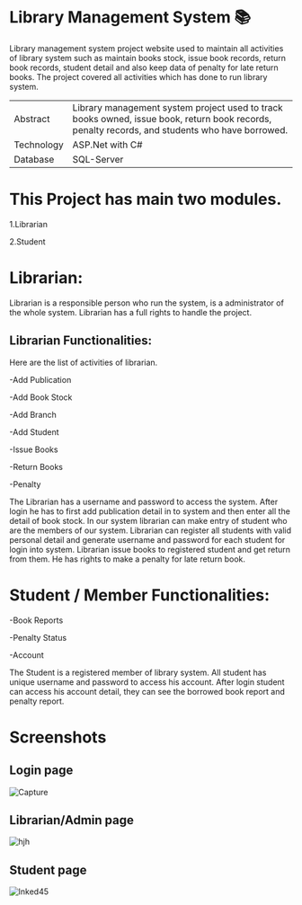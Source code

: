 # Library Management System 📚
Library management system project website used to maintain all activities of library system such as maintain books stock, issue book records, return book records, student detail and also keep data of penalty for late return books. The project covered all activities which has done to run library system.

|  |  |
| --- | --- |
| Abstract | Library management system project used to track books owned, issue book, return book records, penalty records, and students who have borrowed. |
| Technology | ASP.Net with C# |
| Database | SQL-Server |

# This Project has main two modules.

1.Librarian

2.Student

# Librarian:

Librarian is a responsible person who run the system, is a administrator of the whole system. Librarian has a full rights to handle the project.

## Librarian Functionalities:

Here are the list of activities of librarian.

-Add Publication

-Add Book Stock

-Add Branch

-Add Student

-Issue Books

-Return Books

-Penalty

The Librarian has a username and password to access the system. After login he has to first add publication detail in to system and then enter all the detail of book stock. In our system librarian can make entry of student who are the members of our system. Librarian can register all students with valid personal detail and generate username and password for each student for login into system. Librarian issue books to registered student and get return from them. He has rights to make a penalty for late return book.

# Student / Member Functionalities:

-Book Reports

-Penalty Status

-Account

The Student is a registered member of library system. All student has unique username and password to access his account. After login student can access his account detail, they can see the borrowed book report and penalty report.

# Screenshots

## Login page
![Capture](https://github.com/rajan2133/Library-Management-System/assets/125083834/a183c434-01b9-4c53-abaa-609d9fe796e1)

## Librarian/Admin page
![hjh](https://github.com/rajan2133/Library-Management-System/assets/125083834/2965366d-61c9-4338-85a9-5ddb2d975c48)

## Student page
![Inked45](https://github.com/rajan2133/Library-Management-System/assets/125083834/66aa5e27-0873-42a2-a9b4-e6a3585b804d)

